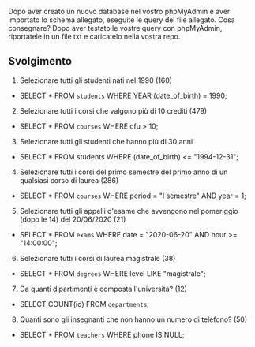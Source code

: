 Dopo aver creato un nuovo database nel vostro phpMyAdmin e aver importato lo schema allegato, eseguite le query del file allegato.
Cosa consegnare?
Dopo aver testato le vostre query con phpMyAdmin, riportatele in un file txt e caricatelo nella vostra repo. 

## Svolgimento
1. Selezionare tutti gli studenti nati nel 1990 (160)
- SELECT * FROM `students` WHERE YEAR (date_of_birth) = 1990;

2. Selezionare tutti i corsi che valgono più di 10 crediti (479)
- SELECT * FROM `courses` WHERE cfu > 10;

3. Selezionare tutti gli studenti che hanno più di 30 anni
- SELECT * FROM students WHERE (date_of_birth) <= "1994-12-31";

4. Selezionare tutti i corsi del primo semestre del primo anno di un qualsiasi corso di
laurea (286)
- SELECT * FROM `courses` WHERE period = "I semestre" AND year = 1;

5. Selezionare tutti gli appelli d'esame che avvengono nel pomeriggio (dopo le 14) del
20/06/2020 (21)
- SELECT * FROM `exams` WHERE date = "2020-06-20" AND hour >= "14:00:00";

6. Selezionare tutti i corsi di laurea magistrale (38)
- SELECT * FROM `degrees` WHERE level LIKE "magistrale";

7. Da quanti dipartimenti è composta l'università? (12)
- SELECT COUNT(id) FROM `departments`;

8. Quanti sono gli insegnanti che non hanno un numero di telefono? (50)
- SELECT * FROM `teachers` WHERE phone IS NULL;